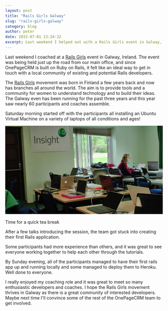 ```yaml
---
layout: post
title: "Rails Girls Galway"
slug: "rails-girls-galway"
category: blog
author: peter
date: 2015-07-01 13:24:22
excerpt: Last weekend I helped out with a Rails Girls event in Galway, Ireland. The event was being held just up the road from our main office, it was a great way to get in touch with a local community of existing and potential Rails developers. 
---
```


Last weekend I coached at a [Rails Girls][1] event in Galway, Ireland. The event was being held just up the road from our main office, and since OnePageCRM is built on Ruby on Rails, it felt like an ideal way to get in touch with a local community of existing and potential Rails developers.

The [Rails Girls][1] movement was born in Finland a few years back and now has branches all around the world. The aim is to provide tools and a community for women to understand technology and to build their ideas. The Galway even has been running for the past three years and this year saw nearly 60 participants and coaches assemble.

Saturday morning started off with the participants all installing an Ubuntu Virtual Machine on a variety of laptops of all conditions and ages!

<img class="img-responsive" src="/img/railsgirls_teabreak.jpg"/>
<p>Time for a quick tea break</p>

After a few talks introducing the session, the team got stuck into creating their first Rails application.

Some participants had more experience than others, and it was great to see everyone working together to help each other through the tutorials.

By Sunday evening, all of the participants managed to have their first rails app up and running locally and some managed to deploy them to Heroku. Well done to everyone.

I really enjoyed my coaching role and it was great to meet so many enthusiastic developers and coaches. I hope the Rails Girls movement thrives in Galway as there is a great community of interested developers. Maybe next time I'll convince some of the rest of the OnePageCRM team to get involved.


  [1]: http://railsgirls.com/